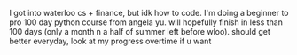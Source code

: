 I got into waterloo cs + finance, but idk how to code. I'm doing a beginner to pro 100 day python course from angela yu. will hopefully finish in less than 100 days (only a month n a half of summer left before wloo). should get better everyday, look at my progress overtime if u want

